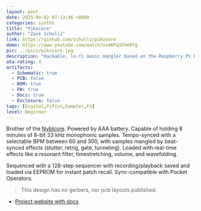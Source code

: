 ```yaml
---
layout: post
date: 2025-04-02 07:13:46 +0000
categories: synths
title: "Pikocore"
author: "Zack Schollz"
link: https://github.com/schollz/pikocore
demo: https://www.youtube.com/watch?v=mKPq1Chm9Tg
pic: ../pics/pikocore.jpg
description: "Hackable, lo-fi music mangler based on the Raspberry Pi Pico"
ata-rating: 4
artifacts:
  - Schematic: true
  - PCB: false
  - BOM: true
  - FW: true
  - Docs: true
  - Enclosure: false
tags: [Digital,PiPico,Sampler,Fx]
level: Beginner
---
```


Brother of the [Nyblcore](/synths/nyblcore/). Powered by AAA battery. Capable of holding 8 minutes of 8-bit 33 kHz monophonic samples. Tempo-synced with a selectable BPM between 60 and 300, with samples mangled by beat-synced effects (stutter, retrig, gate, tunneling). Loaded with real-time effects like a resonant filter, timestretching, volume, and wavefolding.

Sequenced with a 128-step sequencer with recording/playback
saved and loaded via EEPROM for instant patch recall. Sync-compatible with Pocket Operators.

> This design has no gerbers, nor pcb layouts published.

- [Project website with docs](https://pikocore.com/)